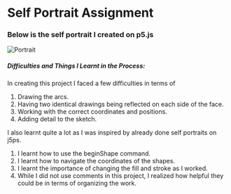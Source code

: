 # Self Portrait Assignment


### Below is the self portrait I created on p5.js


![Portrait](https://user-images.githubusercontent.com/98512511/151918776-ed01aacf-a165-4c3d-8c01-ecc6a0a16cbd.png)


##### Difficulties and Things I Learnt in the Process:
In creating this project I faced a few difficulties in terms of 
1. Drawing the arcs.
2. Having two identical drawings being reflected on each side of the face. 
3. Working with the correct coordinates and positions. 
4. Adding detail to the sketch.



I also learnt quite a lot as I was inspired by already done self portraits on j5ps. 
1. I learnt how to use the beginShape command.
2. I learnt how to navigate the coordinates of the shapes.
3. I learnt the importance of changing the fill and stroke as I worked. 
4. While I did not use comments in this project, I realized how helpful they could be in terms of organizing the work. 
